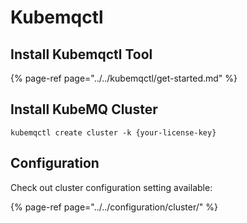 # Kubemqctl

## Install Kubemqctl Tool

{% page-ref page="../../kubemqctl/get-started.md" %}

## Install KubeMQ Cluster

```text
kubemqctl create cluster -k {your-license-key}
```

## Configuration

Check out cluster configuration setting available:

{% page-ref page="../../configuration/cluster/" %}

